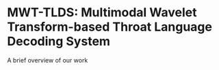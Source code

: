 # MWT-TLDS: Multimodal Wavelet Transform-based Throat Language Decoding System
A brief overview of our work
